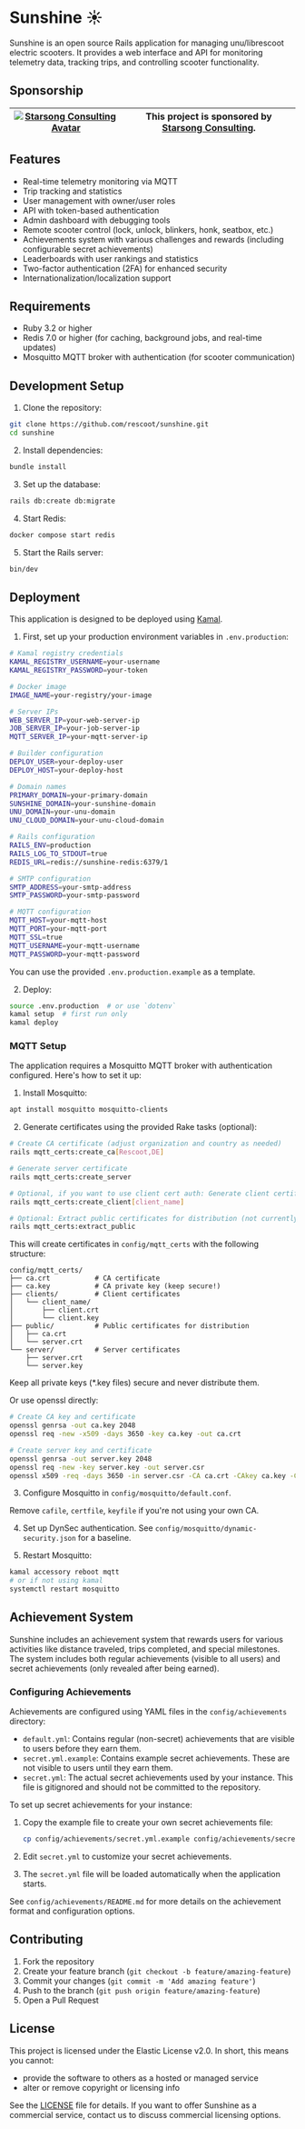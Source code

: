 # Sunshine ☀️

Sunshine is an open source Rails application for managing unu/librescoot electric scooters. It provides a web interface and API for monitoring telemetry data, tracking trips, and controlling scooter functionality.

## Sponsorship

| [![Starsong Consulting Avatar](https://avatars.githubusercontent.com/u/166622226?s=48)](https://starsong.eu/) | This project is sponsored by [Starsong Consulting](https://starsong.eu/). |
|-|-|

## Features

- Real-time telemetry monitoring via MQTT
- Trip tracking and statistics
- User management with owner/user roles
- API with token-based authentication
- Admin dashboard with debugging tools
- Remote scooter control (lock, unlock, blinkers, honk, seatbox, etc.)
- Achievements system with various challenges and rewards (including configurable secret achievements)
- Leaderboards with user rankings and statistics
- Two-factor authentication (2FA) for enhanced security
- Internationalization/localization support

## Requirements

- Ruby 3.2 or higher
- Redis 7.0 or higher (for caching, background jobs, and real-time updates)
- Mosquitto MQTT broker with authentication (for scooter communication)

## Development Setup

1. Clone the repository:
```bash
git clone https://github.com/rescoot/sunshine.git
cd sunshine
```

2. Install dependencies:
```bash
bundle install
```

3. Set up the database:
```bash
rails db:create db:migrate
```

4. Start Redis:
```bash
docker compose start redis
```

5. Start the Rails server:
```bash
bin/dev
```

## Deployment

This application is designed to be deployed using [Kamal](https://kamal-deploy.org/). 

1. First, set up your production environment variables in `.env.production`:
```bash
# Kamal registry credentials
KAMAL_REGISTRY_USERNAME=your-username
KAMAL_REGISTRY_PASSWORD=your-token

# Docker image
IMAGE_NAME=your-registry/your-image

# Server IPs
WEB_SERVER_IP=your-web-server-ip
JOB_SERVER_IP=your-job-server-ip
MQTT_SERVER_IP=your-mqtt-server-ip

# Builder configuration
DEPLOY_USER=your-deploy-user
DEPLOY_HOST=your-deploy-host

# Domain names
PRIMARY_DOMAIN=your-primary-domain
SUNSHINE_DOMAIN=your-sunshine-domain
UNU_DOMAIN=your-unu-domain
UNU_CLOUD_DOMAIN=your-unu-cloud-domain

# Rails configuration
RAILS_ENV=production
RAILS_LOG_TO_STDOUT=true
REDIS_URL=redis://sunshine-redis:6379/1

# SMTP configuration
SMTP_ADDRESS=your-smtp-address
SMTP_PASSWORD=your-smtp-password

# MQTT configuration
MQTT_HOST=your-mqtt-host
MQTT_PORT=your-mqtt-port
MQTT_SSL=true
MQTT_USERNAME=your-mqtt-username
MQTT_PASSWORD=your-mqtt-password
```

You can use the provided `.env.production.example` as a template.

2. Deploy:
```bash
source .env.production  # or use `dotenv`
kamal setup  # first run only
kamal deploy
```

### MQTT Setup

The application requires a Mosquitto MQTT broker with authentication configured. Here's how to set it up:

1. Install Mosquitto:
```bash
apt install mosquitto mosquitto-clients
```

2. Generate certificates using the provided Rake tasks (optional):
```bash
# Create CA certificate (adjust organization and country as needed)
rails mqtt_certs:create_ca[Rescoot,DE]

# Generate server certificate
rails mqtt_certs:create_server

# Optional, if you want to use client cert auth: Generate client certificate (for each client)
rails mqtt_certs:create_client[client_name]

# Optional: Extract public certificates for distribution (not currently needed)
rails mqtt_certs:extract_public
```

This will create certificates in `config/mqtt_certs` with the following structure:
```
config/mqtt_certs/
├── ca.crt           # CA certificate
├── ca.key           # CA private key (keep secure!)
├── clients/         # Client certificates
│   └── client_name/
│       ├── client.crt
│       └── client.key
├── public/          # Public certificates for distribution
│   ├── ca.crt
│   └── server.crt
└── server/          # Server certificates
    ├── server.crt
    └── server.key
```

Keep all private keys (*.key files) secure and never distribute them.

Or use openssl directly:
```bash
# Create CA key and certificate
openssl genrsa -out ca.key 2048
openssl req -new -x509 -days 3650 -key ca.key -out ca.crt

# Create server key and certificate
openssl genrsa -out server.key 2048
openssl req -new -key server.key -out server.csr
openssl x509 -req -days 3650 -in server.csr -CA ca.crt -CAkey ca.key -CAcreateserial -out server.crt
```

3. Configure Mosquitto in `config/mosquitto/default.conf`.

Remove `cafile`, `certfile`, `keyfile` if you're not using your own CA.

4. Set up DynSec authentication. See `config/mosquitto/dynamic-security.json` for a baseline.

5. Restart Mosquitto:
```bash
kamal accessory reboot mqtt
# or if not using kamal
systemctl restart mosquitto
```

## Achievement System

Sunshine includes an achievement system that rewards users for various activities like distance traveled, trips completed, and special milestones. The system includes both regular achievements (visible to all users) and secret achievements (only revealed after being earned).

### Configuring Achievements

Achievements are configured using YAML files in the `config/achievements` directory:

- `default.yml`: Contains regular (non-secret) achievements that are visible to users before they earn them.
- `secret.yml.example`: Contains example secret achievements. These are not visible to users until they earn them.
- `secret.yml`: The actual secret achievements used by your instance. This file is gitignored and should not be committed to the repository.

To set up secret achievements for your instance:

1. Copy the example file to create your own secret achievements file:
   ```bash
   cp config/achievements/secret.yml.example config/achievements/secret.yml
   ```

2. Edit `secret.yml` to customize your secret achievements.

3. The `secret.yml` file will be loaded automatically when the application starts.

See `config/achievements/README.md` for more details on the achievement format and configuration options.

## Contributing

1. Fork the repository
2. Create your feature branch (`git checkout -b feature/amazing-feature`)
3. Commit your changes (`git commit -m 'Add amazing feature'`)
4. Push to the branch (`git push origin feature/amazing-feature`)
5. Open a Pull Request

## License

This project is licensed under the Elastic License v2.0. In short, this means you cannot:

- provide the software to others as a hosted or managed service
- alter or remove copyright or licensing info

See the [LICENSE](LICENSE) file for details.
If you want to offer Sunshine as a commercial service, contact us to discuss commercial licensing options.
